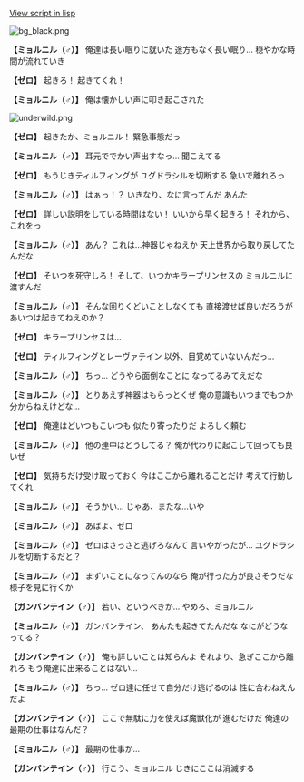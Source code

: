 [View script in lisp](../scripts/100504030.txt)

![bg_black.png](../images/backgrounds/bg_black.png)

**【ミョルニル（♂）】**
俺達は長い眠りに就いた
途方もなく長い眠り…
穏やかな時間が流れていき

**【ゼロ】**
起きろ！
起きてくれ！

**【ミョルニル（♂）】**
俺は懐かしい声に叩き起こされた

![underwild.png](../images/backgrounds/underwild.png)

**【ゼロ】**
起きたか、ミョルニル！
緊急事態だっ

**【ミョルニル（♂）】**
耳元ででかい声出すなっ…
聞こえてる

**【ゼロ】**
もうじきティルフィングが
ユグドラシルを切断する
急いで離れろっ

**【ミョルニル（♂）】**
はぁっ！？
いきなり、なに言ってんだ
あんた

**【ゼロ】**
詳しい説明をしている時間はない！
いいから早く起きろ！
それから、これをっ

**【ミョルニル（♂）】**
あん？
これは…神器じゃねえか
天上世界から取り戻してたんだな

**【ゼロ】**
そいつを死守しろ！
そして、いつかキラープリンセスの
ミョルニルに渡すんだ

**【ミョルニル（♂）】**
そんな回りくどいことしなくても
直接渡せば良いだろうが
あいつは起きてねえのか？

**【ゼロ】**
キラープリンセスは…

**【ゼロ】**
ティルフィングとレーヴァテイン
以外、目覚めていないんだっ…

**【ミョルニル（♂）】**
ちっ…
どうやら面倒なことに
なってるみてえだな

**【ミョルニル（♂）】**
とりあえず神器はもらっとくぜ
俺の意識もいつまでもつか
分からねえけどな…

**【ゼロ】**
俺達はどいつもこいつも
似たり寄ったりだ
よろしく頼む

**【ミョルニル（♂）】**
他の連中はどうしてる？
俺が代わりに起こして回っても良いぜ

**【ゼロ】**
気持ちだけ受け取っておく
今はここから離れることだけ
考えて行動してくれ

**【ミョルニル（♂）】**
そうかい…
じゃあ、またな…いや

**【ミョルニル（♂）】**
あばよ、ゼロ

**【ミョルニル（♂）】**
ゼロはさっさと逃げろなんて
言いやがったが…
ユグドラシルを切断するだと？

**【ミョルニル（♂）】**
まずいことになってんのなら
俺が行った方が良さそうだな
様子を見に行くか

**【ガンバンテイン（♂）】**
若い、というべきか…
やめろ、ミョルニル

**【ミョルニル（♂）】**
ガンバンテイン、
あんたも起きてたんだな
なにがどうなってる？

**【ガンバンテイン（♂）】**
俺も詳しいことは知らんよ
それより、急ぎここから離れろ
もう俺達に出来ることはない…

**【ミョルニル（♂）】**
ちっ…
ゼロ達に任せて自分だけ逃げるのは
性に合わねえんだよ

**【ガンバンテイン（♂）】**
ここで無駄に力を使えば魔獣化が
進むだけだ
俺達の最期の仕事はなんだ？

**【ミョルニル（♂）】**
最期の仕事か…

**【ガンバンテイン（♂）】**
行こう、ミョルニル
じきにここは消滅する